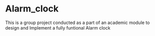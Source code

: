 # Alarm_clock
This is a group project conducted as a part of an academic module to design and Implement a fully funtional Alarm clock 
